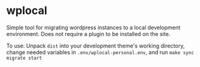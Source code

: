 # wplocal

Simple tool for migrating wordpress instances to a local development environment. Does not require a plugin to be installed on the site.

To use: Unpack `dist` into your development theme's working directory, change needed variables in `.env/wplocal-personal.env`, and run `make sync migrate start`
